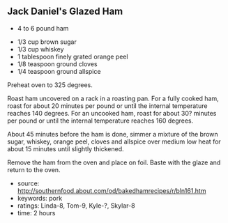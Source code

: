 Jack Daniel's Glazed Ham
------------------------

- 4 to 6 pound ham
<!-- -->
- 1/3 cup brown sugar
- 1/3 cup whiskey
- 1 tablespoon finely grated orange peel
- 1/8 teaspoon ground cloves
- 1/4 teaspoon ground allspice

Preheat oven to 325 degrees.

Roast ham uncovered on a rack in a roasting pan.  For a fully cooked
ham, roast for about 20 minutes per pound or until the internal
temperature reaches 140 degrees.  For an uncooked ham, roast for about
30? minutes per pound or until the internal temperature reaches 160
degrees.

About 45 minutes before the ham is done, simmer a mixture of the brown
sugar, whiskey, orange peel, cloves and allspice over medium low heat
for about 15 minutes until slightly thickened.

Remove the ham from the oven and place on foil.  Baste with the glaze
and return to the oven.

- source: http://southernfood.about.com/od/bakedhamrecipes/r/bln161.htm
- keywords: pork
- ratings: Linda-8, Tom-9, Kyle-?, Skylar-8
- time: 2 hours
